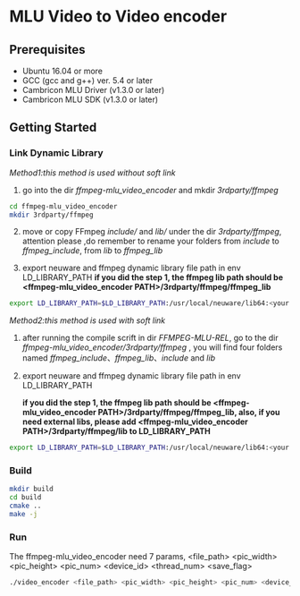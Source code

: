 # MLU Video to Video encoder

## Prerequisites

- Ubuntu 16.04 or more
- GCC (gcc and g++) ver. 5.4 or later
- Cambricon MLU Driver (v1.3.0 or later)
- Cambricon MLU SDK (v1.3.0 or later)

## Getting Started

### Link Dynamic Library
*Method1:this method is used without soft link*

1. go into the dir *ffmpeg-mlu_video_encoder* and mkdir *3rdparty/ffmpeg*

```bash
cd ffmpeg-mlu_video_encoder
mkdir 3rdparty/ffmpeg
```

2. move or copy FFmpeg *include/* and *lib/* under the dir *3rdparty/ffmpeg*, attention please ,do remember to rename your folders from *include* to *ffmpeg_include*, from *lib* to *ffmpeg_lib*

3. export neuware and ffmpeg dynamic library file path in env LD_LIBRARY_PATH
   **if you did the step 1, the ffmpeg lib path should be <ffmpeg-mlu_video_encoder PATH>/3rdparty/ffmpeg/ffmpeg_lib**

```bash
export LD_LIBRARY_PATH=$LD_LIBRARY_PATH:/usr/local/neuware/lib64:<your ffmpeg lib path>
```
*Method2:this method is used with soft link*

1. after running the compile scrift in dir *FFMPEG-MLU-REL*, go to the dir *ffmpeg-mlu_video_encoder/3rdparty/ffmpeg* , you will find four folders named *ffmpeg_include*、*ffmpeg_lib*、*include* and *lib*

2. export neuware and ffmpeg dynamic library file path in env LD_LIBRARY_PATH

    **if you did the step 1, the ffmpeg lib path should be <ffmpeg-mlu_video_encoder PATH>/3rdparty/ffmpeg/ffmpeg_lib, also, if you need external libs, please add <ffmpeg-mlu_video_encoder PATH>/3rdparty/ffmpeg/lib to LD_LIBRARY_PATH**
```bash
export LD_LIBRARY_PATH=$LD_LIBRARY_PATH:/usr/local/neuware/lib64:<your ffmpeg lib path>:<your external lib path>
```

### Build

```bash
mkdir build
cd build
cmake ..
make -j
```

### Run

The ffmpeg-mlu_video_encoder need 7 params, <file_path> <pic_width> <pic_height> <pic_num> <device_id> <thread_num> <save_flag>

```bash
./video_encoder <file_path> <pic_width> <pic_height> <pic_num> <device_id> <thread_num> <save_flag>
```
